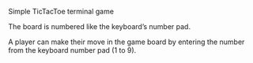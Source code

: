 Simple TicTacToe terminal game

The board is numbered like the keyboard’s number pad. 

A player can make their move in the game board by entering the number from the keyboard number pad (1 to 9).
